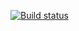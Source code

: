 [![Build status](https://ci.appveyor.com/api/projects/status/2vc418kcena9hn83?svg=true)](https://ci.appveyor.com/project/vamdalshe/rest-hitrp)
